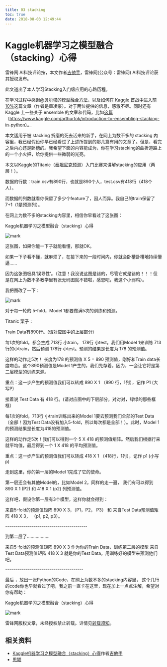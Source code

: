 ```yaml
---
title: 03 stacking
toc: true
date: 2018-08-03 12:49:44
---
```

# Kaggle机器学习之模型融合（stacking）心得

雷锋网 AI科技评论按，本文作者[吉他手](https://www.zhihu.com/people/zhu-a-zhu-83/activities)，雷锋网(公众号：雷锋网) AI科技评论获其授权发布。

此文道出了本人学习Stacking入门级应用的心路历程。

在学习过程中感谢[@贝尔塔](http://www.zhihu.com/people/91e47643e8c66a1ec575b01590540edd)的[模型融合方法](https://zhuanlan.zhihu.com/p/25836678)，以及[如何在 Kaggle 首战中进入前 10%](https://dnc1994.com/2016/04/rank-10-percent-in-first-kaggle-competition/)这篇文章（作者是章凌豪）。对于两位提供的信息，感激不尽。同时还有 Kaggle 上一些关于 ensemble 的文章和代码，比如[这篇](http://link.zhihu.com/?target=https%3A//www.kaggle.com/arthurtok/introduction-to-ensembling-stacking-in-python)（https://www.kaggle.com/arthurtok/introduction-to-ensembling-stacking-in-python）。

本文适用于被 stacking 折磨的死去活来的新手，在网上为数不多的 stacking 内容里，我已经假设你早已经看过了上述所提到的那几篇有用的文章了。但是，看完之后内心还是卧槽的。我希望下面的内容能成为，你在学习stacking的曲折道路上的一个小火把，给你提供一些微弱的光亮。

本文以Kaggle的Titanic（[泰坦尼克预测](https://www.kaggle.com/c/titanic)）入门比赛来讲解stacking的应用（两层！）。

数据的行数：train.csv有890行，也就是890个人，test.csv有418行（418个人）。

而数据的列数就看你保留了多少个feature了，因人而异。我自己的train保留了 7+1（1是预测列）。

在网上为数不多的stacking内容里，相信你早看过了这张图：

Kaggle机器学习之模型融合（stacking）心得

![mark](http://images.iterate.site/blog/image/180803/g14emlcIeb.png?imageslim)

这张图，如果你能一下子就能看懂，那就OK。

如果一下子看不懂，就麻烦了，在接下来的一段时间内，你就会卧槽卧槽地持续懵逼......

因为这张图极具‘误导性’。（注意！我没说这图是错的，尽管它就是错的！！！但是在网上为数不多教学里有张无码图就不错啦，感恩吧，我这个小弱鸡）。

我把图改了一下：

![mark](http://images.iterate.site/blog/image/180803/2b7be562be.png?imageslim)

对于每一轮的 5-fold，Model 1都要做满5次的训练和预测。

Titanic 栗子：

Train Data有890行。(请对应图中的上层部分）

每1次的fold，都会生成 713行 小train， 178行 小test。我们用Model 1来训练 713行的小train，然后预测 178行 小test。预测的结果是长度为 178 的预测值。

这样的动作走5次！ 长度为178 的预测值 X 5 = 890 预测值，刚好和Train data长度吻合。这个890预测值是Model 1产生的，我们先存着，因为，一会让它将是第二层模型的训练来源。

重点：这一步产生的预测值我们可以转成 890 X 1 （890 行，1列），记作 P1 (大写P)

接着说 Test Data 有 418 行。(请对应图中的下层部分，对对对，绿绿的那些框框）

每1次的fold，713行 小train训练出来的Model 1要去预测我们全部的Test Data（全部！因为Test Data没有加入5-fold，所以每次都是全部！）。此时，Model 1的预测结果是长度为418的预测值。

这样的动作走5次！我们可以得到一个 5 X 418 的预测值矩阵。然后我们根据行来就平均值，最后得到一个 1 X 418 的平均预测值。

重点：这一步产生的预测值我们可以转成 418 X 1 （418行，1列），记作 p1 (小写p)

走到这里，你的第一层的Model 1完成了它的使命。

第一层还会有其他Model的，比如Model 2，同样的走一遍， 我们有可以得到  890 X 1  (P2) 和  418 X 1 (p2) 列预测值。

这样吧，假设你第一层有3个模型，这样你就会得到：

来自5-fold的预测值矩阵 890 X 3，（P1，P2， P3）  和 来自Test Data预测值矩阵 418 X 3， （p1, p2, p3）。

\-----------------------------------------

到第二层了..................

来自5-fold的预测值矩阵 890 X 3 作为你的Train Data，训练第二层的模型
来自Test Data预测值矩阵 418 X 3 就是你的Test Data，用训练好的模型来预测他们吧。

\---------------------------------------

最后 ，放出一张Python的Code，在网上为数不多的stacking内容里， 这个几行的code你也早就看过了吧，我之前一直卡在这里，现在加上一点点注解，希望对你有帮助：

Kaggle机器学习之模型融合（stacking）心得

![mark](http://images.iterate.site/blog/image/180803/8i7jKCkG3j.png?imageslim)

雷锋网版权文章，未经授权禁止转载。详情见[转载须知](http://dwz.cn/4ErMxZ)。



## 相关资料

- [Kaggle机器学习之模型融合（stacking）心得](https://www.leiphone.com/news/201709/zYIOJqMzR0mJARzj.html)作者[吉他手](https://www.zhihu.com/people/zhu-a-zhu-83/activities)
- [思颖](https://www.leiphone.com/author/siying985)
